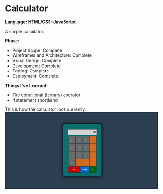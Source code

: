 # Calculator
<strong>Language: HTML/CSS+JavaScript</strong>

A simple calculator.

**Phase:**
* Project Scope: Complete
* Wireframes and Architecture: Complete
* Visual Design: Complete
* Development: Complete
* Testing: Complete
* Deployment: Complete

**Things I've Learned:**
* The conditional (ternary) operator
* If statement shorthand

This is how the calculator look currently.
<img src="assets/pics/projectimage.png">